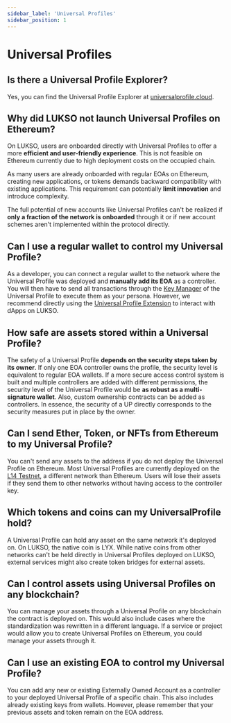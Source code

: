 ```yaml
---
sidebar_label: 'Universal Profiles'
sidebar_position: 1
---
```


# Universal Profiles

## Is there a Universal Profile Explorer?

Yes, you can find the Universal Profile Explorer at [universalprofile.cloud](https://universalprofile.cloud/).

## Why did LUKSO not launch Universal Profiles on Ethereum?

On LUKSO, users are onboarded directly with Universal Profiles to offer a more **efficient and user-friendly experience**. This is not feasible on Ethereum currently due to high deployment costs on the occupied chain.

As many users are already onboarded with regular EOAs on Ethereum, creating new applications, or tokens demands backward compatibility with existing applications. This requirement can potentially **limit innovation** and introduce complexity.

The full potential of new accounts like Universal Profiles can't be realized if **only a fraction of the network is onboarded** through it or if new account schemes aren't implemented within the protocol directly.

## Can I use a regular wallet to control my Universal Profile?

As a developer, you can connect a regular wallet to the network where the Universal Profile was deployed and **manually add its EOA** as a controller. You will then have to send all transactions through the [Key Manager](../../standards/universal-profile/lsp6-key-manager) of the Universal Profile to execute them as your persona. However, we recommend directly using the [Universal Profile Extension](../../guides/browser-extension/install-browser-extension) to interact with dApps on LUKSO.

## How safe are assets stored within a Universal Profile?

The safety of a Universal Profile **depends on the security steps taken by its owner**. If only one EOA controller owns the profile, the security level is equivalent to regular EOA wallets. If a more secure access control system is built and multiple controllers are added with different permissions, the security level of the Universal Profile would be **as robust as a multi-signature wallet**. Also, custom ownership contracts can be added as controllers. In essence, the security of a UP directly corresponds to the security measures put in place by the owner.

## Can I send Ether, Token, or NFTs from Ethereum to my Universal Profile?

You can't send any assets to the address if you do not deploy the Universal Profile on Ethereum. Most Universal Profiles are currently deployed on the [L14 Testnet](../../networks/l14-testnet), a different network than Ethereum. Users will lose their assets if they send them to other networks without having access to the controller key.

## Which tokens and coins can my UniversalProfile hold?

A Universal Profile can hold any asset on the same network it's deployed on. On LUKSO, the native coin is LYX. While native coins from other networks can't be held directly in Universal Profiles deployed on LUKSO, external services might also create token bridges for external assets.

## Can I control assets using Universal Profiles on any blockchain?

You can manage your assets through a Universal Profile on any blockchain the contract is deployed on. This would also include cases where the standardization was rewritten in a different language. If a service or project would allow you to create Universal Profiles on Ethereum, you could manage your assets through it.

## Can I use an existing EOA to control my Universal Profile?

You can add any new or existing Externally Owned Account as a controller to your deployed Universal Profile of a specific chain. This also includes already existing keys from wallets. However, please remember that your previous assets and token remain on the EOA address.
